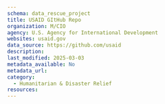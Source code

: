 ```yaml
---
schema: data_rescue_project 
title: USAID GItHub Repo
organization: M/CIO
agency: U.S. Agency for International Development
websites: usaid.gov
data_source: https://github.com/usaid
description: 
last_modified: 2025-03-03
metadata_available: No
metadata_url: 
category:
  - Humanitarian & Disaster Relief 
resources:
---
```

